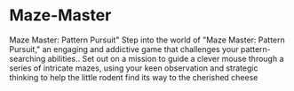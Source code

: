 # Maze-Master
Maze Master: Pattern Pursuit"  Step into the world of "Maze Master: Pattern Pursuit," an engaging and addictive game that challenges your pattern-searching abilities.. Set out on a mission to guide a clever mouse through a series of intricate mazes, using your keen observation and strategic thinking to help the little rodent find its way to the cherished cheese
